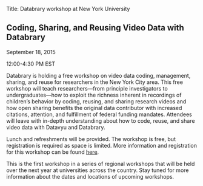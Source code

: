 Title: Databrary workshop at New York University

## Coding, Sharing, and Reusing Video Data with Databrary

September 18, 2015

12:00-4:30 PM EST

Databrary is holding a free workshop on video data coding, management, sharing, and reuse for researchers in the New York City area. 
This free workshop will teach researchers—from principle investigators to undergraduates—how to exploit the richness inherent in recordings of children’s behavior by coding, reusing, and sharing research videos and how open sharing benefits the original data contributor with increased citations, attention, and fulfillment of federal funding mandates.
Attendees will leave with in-depth understanding about how to code, reuse, and share video data with Datavyu and Databrary.

Lunch and refreshments will be provided. 
The workshop is free, but registration is required as space is limited. 
More information and registration for this workshop can be found [here](https://docs.google.com/forms/d/1xe5hwZklRERIPpCu0lifRuGXesaVsMfEWSv6-nKjObs/viewform?usp=send_form).

This is the first workshop in a series of regional workshops that will be held over the next year at universities across the country. 
Stay tuned for more information about the dates and locations of upcoming workshops.
